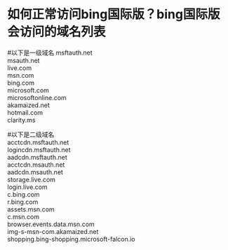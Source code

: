 # 如何正常访问bing国际版？bing国际版会访问的域名列表
#以下是一级域名
msftauth.net  
msauth.net  
live.com  
msn.com  
bing.com  
microsoft.com  
microsoftonline.com  
akamaized.net  
hotmail.com  
clarity.ms  

#以下是二级域名  
acctcdn.msftauth.net  
logincdn.msftauth.net  
aadcdn.msftauth.net  
acctcdn.msauth.net  
aadcdn.msauth.net  
storage.live.com  
login.live.com  
c.bing.com  
r.bing.com  
assets.msn.com  
c.msn.com  
browser.events.data.msn.com  
img-s-msn-com.akamaized.net  
shopping.bing-shopping.microsoft-falcon.io  
